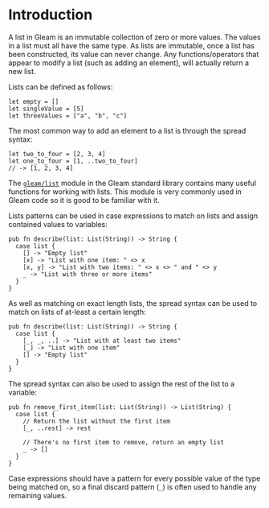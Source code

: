 # Introduction

A list in Gleam is an immutable collection of zero or more values. The values in a list must all have the same type. As lists are immutable, once a list has been constructed, its value can never change. Any functions/operators that appear to modify a list (such as adding an element), will actually return a new list.

Lists can be defined as follows:

```gleam
let empty = []
let singleValue = [5]
let threeValues = ["a", "b", "c"]
```

The most common way to add an element to a list is through the spread syntax:

```gleam
let two_to_four = [2, 3, 4]
let one_to_four = [1, ..two_to_four]
// -> [1, 2, 3, 4]
```

The [`gleam/list`](https://hexdocs.pm/gleam_stdlib/gleam/list.html) module in the Gleam standard library contains many useful functions for working with lists. This module is very commonly used in Gleam code so it is good to be familiar with it.

Lists patterns can be used in case expressions to match on lists and assign contained values to variables:

```gleam
pub fn describe(list: List(String)) -> String {
  case list {
    [] -> "Empty list"
    [x] -> "List with one item: " <> x
    [x, y] -> "List with two items: " <> x <> " and " <> y
    _ -> "List with three or more items"
  }
}
```

As well as matching on exact length lists, the spread syntax can be used to match on lists of at-least a certain length:

```gleam
pub fn describe(list: List(String)) -> String {
  case list {
    [_, _, ..] -> "List with at least two items"
    [_] -> "List with one item"
    [] -> "Empty list"
  }
}
```

The spread syntax can also be used to assign the rest of the list to a variable:

```gleam
pub fn remove_first_item(list: List(String)) -> List(String) {
  case list {
    // Return the list without the first item
    [_, ..rest] -> rest

    // There's no first item to remove, return an empty list
    _ -> []
  }
}
```

Case expressions should have a pattern for every possible value of the type being matched on, so a final discard pattern (`_`) is often used to handle any remaining values.
